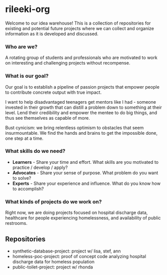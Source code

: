 # rileeki-org
Welcome to our idea warehouse! This is a collection of repositories for existing and potential future projects where we can collect and organize information as it is developed and discussed.  


### Who are we?
A rotating group of students and professionals who are motivated to work on interesting and challenging projects without recompense.


### What is our goal?
Our goal is to establish a pipeline of passion projects that empower people to contribute concrete output with true impact.

I want to help disadvantaged teenagers get mentors like I had - someone invested in their growth that can distill a problem down to something at their level. Lend their credibility and empower the mentee to do big things, and thus see themselves as capable of more.

Bust cynicism: we bring relentless optimism to obstacles that seem insurmountable.  We find the hands and brains to get the impossible done, one step at a time.


### What skills do we need?
- **Learners** - Share your time and effort.  What skills are you motivated to practice / develop / apply?
- **Advocates** - Share your sense of purpose.  What problem do you want to solve?
- **Experts** - Share your experience and influence.  What do you know how to accomplish?


### What kinds of projects do we work on?
Right now, we are doing projects focused on hospital discharge data, healthcare for people experiencing homelessness, and availability of public restrooms.


## Repositories
- synthetic-database-project: project w/ lisa, stef, ann
- homeless-poc-project: proof of concept code analyzing hospital discharge data for homeless population
- public-toilet-project: project w/ rhonda
